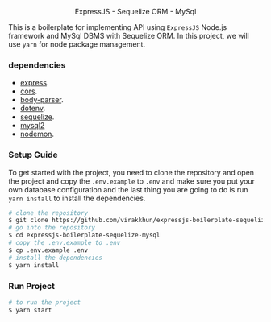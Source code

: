 <p align="center"> ExpressJS - Sequelize ORM - MySql </p>

<p align="start">
  This is a boilerplate for implementing API using <code>ExpressJS</code> Node.js framework and MySql DBMS
  with Sequelize ORM. In this project, we will use <code>yarn</code> for node package management.
</p>

### dependencies

- [express](https://expressjs.com/).
- [cors](https://yarnpkg.com/package/cors).
- [body-parser](https://yarnpkg.com/package/body-parser).
- [dotenv](https://yarnpkg.com/package/dotenv).
- [sequelize](https://sequelize.org/).
- [mysql2](https://yarnpkg.com/package/mysql2)
- [nodemon](https://yarnpkg.com/package/nodemon).

### Setup Guide

<p>
  To get started with the project, you need to clone the repository and open the project and copy the <code>.env.example</code> to 
  <code>.env</code> and make sure you put your own database configuration and the last thing you are going to do is run <code>yarn install</code> to install the dependencies.

</p>

```bash
# clone the repository
$ git clone https://github.com/virakkhun/expressjs-boilerplate-sequelize-mysql.git
# go into the repository
$ cd expressjs-boilerplate-sequelize-mysql
# copy the .env.example to .env
$ cp .env.example .env
# install the dependencies
$ yarn install
```

### Run Project

```bash
# to run the project
$ yarn start
```
